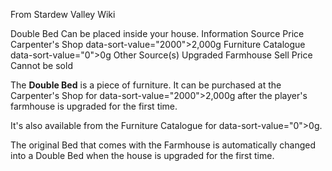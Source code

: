 From Stardew Valley Wiki

Double Bed Can be placed inside your house. Information Source Price Carpenter's Shop data-sort-value="2000"&gt;2,000g Furniture Catalogue data-sort-value="0"&gt;0g Other Source(s) Upgraded Farmhouse Sell Price Cannot be sold

The **Double Bed** is a piece of furniture. It can be purchased at the Carpenter's Shop for data-sort-value="2000"&gt;2,000g after the player's farmhouse is upgraded for the first time.

It's also available from the Furniture Catalogue for data-sort-value="0"&gt;0g.

The original Bed that comes with the Farmhouse is automatically changed into a Double Bed when the house is upgraded for the first time.